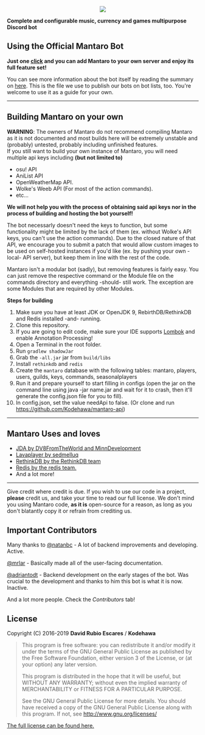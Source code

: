 <p align="center">
  <img src="https://i.imgur.com/b00buRW.png"/>
</p>

**Complete and configurable music, currency and games multipurpose Discord bot**

## Using the Official Mantaro Bot

**Just one [click](https://add.mantaro.site) and you can add Mantaro to your own server and enjoy its full feature set!**

You can see more information about the bot itself by reading the summary on [here](https://github.com/Mantaro/MantaroBot/blob/master/FEATURES.md). This is the file we use to publish our bots on bot lists, too. You're welcome to use it as a guide for your own.
* * *

## Building Mantaro on your own

**WARNING**: The owners of Mantaro do not recommend compiling Mantaro as it is not documented and most builds here will be extremely unstable and (probably) untested, probably including unfinished features.  
If you still want to build your own instance of Mantaro, you will need multiple api keys including **(but not limited to)**
*   osu! API
*   AniList API
*   OpenWeatherMap API.
*   Wolke's Weeb API (For most of the action commands).
*   etc...

**We will not help you with the process of obtaining said api keys nor in the process of building and hosting the bot yourself!**

The bot necessarly doesn't need the keys to function, but some functionality might be limited by the lack of them (ex. without Wolke's API keys, you can't use the action commands). Due to the closed nature of that API, we encourage you to submit a patch that would allow custom images to be used on self-hosted instances if you'd like (ex. by pushing your own -local- API server), but keep them in line with the rest of the code. 

Mantaro isn't a modular bot (sadly), but removing features is fairly easy. You can just remove the respective command or the Module file on the commands directory and everything -should- still work. The exception are some Modules that are required by other Modules.

**Steps for building**

1.  Make sure you have at least JDK or OpenJDK 9, RebirthDB/RethinkDB and Redis installed -and- running.
2.  Clone this repository.
3.  If you are going to edit code, make sure your IDE supports [Lombok](http://projectlombok.org) and enable Annotation Processing!
4.  Open a Terminal in the root folder.
5.  Run `gradlew shadowJar`
6.  Grab the `-all.jar` jar from `build/libs`
7.  Install `rethinkdb` and `redis`
8.  Create the `mantaro` database with the following tables: mantaro, players, users, guilds, keys, commands, seasonalplayers
9.  Run it and prepare yourself to start filling in configs (open the jar on the command line using java -jar name.jar and wait for it to crash, then it'll generate the config.json file for you to fill).
10.  In config.json, set the value needApi to false. (Or clone and run https://github.com/Kodehawa/mantaro-api)

* * *

## Mantaro Uses and loves
*   [JDA by DV8FromTheWorld and MinnDevelopment](https://github.com/DV8FromTheWorld/JDA)
*   [Lavaplayer by sedmelluq](https://github.com/sedmelluq/lavaplayer)
*   [RethinkDB by the RethinkDB team](http://rethinkdb.com)
*   [Redis by the redis team.](https://redis.io)
*   And a lot more!

* * *

Give credit where credit is due. If you wish to use our code in a project, **please** credit us, and take your time to read our full license. We don't mind you using Mantaro code, **as it is** open-source for a reason, as long as you don't blatantly copy it or refrain from crediting us.

## Important Contributors
Many thanks to
[@natanbc](https://github.com/natanbc) - A lot of backend improvements and developing. Active.

[@mrlar](https://github.com/mrlar) - Basically made all of the user-facing documentation.

[@adriantodt](https://github.com/adriantodt) - Backend development on the early stages of the bot. Was crucial to the development and thanks to him this bot is what it is now. Inactive.


And a lot more people. Check the *Contributors* tab!

## License

Copyright (C) 2016-2019 **David Rubio Escares** / **Kodehawa**

>This program is free software: you can redistribute it and/or modify it under the terms of the GNU General Public License
>as published by the Free Software Foundation, either version 3 of the License, or (at your option) any later version. 
>                                                   
>This program is distributed in the hope that it will be useful, but WITHOUT ANY WARRANTY; 
>without even the implied warranty of MERCHANTABILITY or FITNESS FOR A PARTICULAR PURPOSE. 
>                                                   
>See the GNU General Public License for more details. 
>You should have received a copy of the GNU General Public License along with this program. If not, see http://www.gnu.org/licenses/

[The full license can be found here.](https://github.com/Kodehawa/MantaroBot/blob/master/LICENSE)
